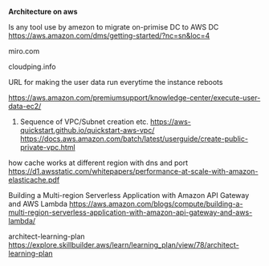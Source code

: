 **Architecture on aws**

Is any tool use by amezon to migrate on-primise DC to AWS DC
https://aws.amazon.com/dms/getting-started/?nc=sn&loc=4

miro.com

cloudping.info

 URL for making the user data run everytime the instance reboots

https://aws.amazon.com/premiumsupport/knowledge-center/execute-user-data-ec2/

1. Sequence of VPC/Subnet creation etc.
   https://aws-quickstart.github.io/quickstart-aws-vpc/
   https://docs.aws.amazon.com/batch/latest/userguide/create-public-private-vpc.html

how cache works at different region with dns and port
https://d1.awsstatic.com/whitepapers/performance-at-scale-with-amazon-elasticache.pdf

Building a Multi-region Serverless Application with Amazon API Gateway and AWS Lambda
https://aws.amazon.com/blogs/compute/building-a-multi-region-serverless-application-with-amazon-api-gateway-and-aws-lambda/

architect-learning-plan
https://explore.skillbuilder.aws/learn/learning_plan/view/78/architect-learning-plan
